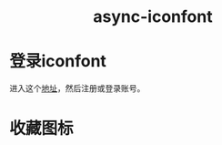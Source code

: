 # <center>async-iconfont</center>
# 登录iconfont

进入这个[地址](https://www.iconfont.cn/)，然后注册或登录账号。
# 收藏图标
